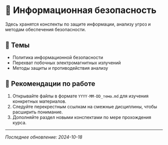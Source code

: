 # 🔐 Информационная безопасность

Здесь хранятся конспекты по защите информации, анализу угроз и методам обеспечения безопасности.

## 📑 Темы

- Политика информационной безопасности
- Перехват побочных электромагнитных излучений
- Методы защиты и противодействия анализу

## 🚀 Рекомендации по работе

1. Открывайте файлы в формате `YYYY-MM-DD_тема.md` для изучения конкретных материалов.
2. Следуйте перекрестным ссылкам на смежные дисциплины, чтобы расширить понимание.
3. Дополняйте раздел новыми конспектами по мере прохождения курса.

---

*Последнее обновление: 2024-10-18*
